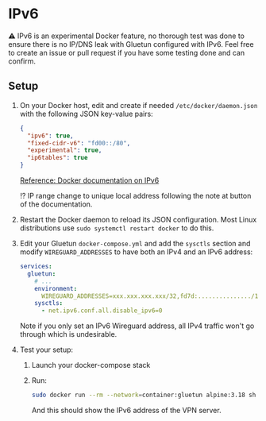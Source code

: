 # IPv6

⚠️ IPv6 is an experimental Docker feature, no thorough test was done to ensure there is no IP/DNS leak with Gluetun configured with IPv6. Feel free to create an issue or pull request if you have some testing done and can confirm.

## Setup

1. On your Docker host, edit and create if needed `/etc/docker/daemon.json` with the following JSON key-value pairs:

    ```json
    {
      "ipv6": true,
      "fixed-cidr-v6": "fd00::/80",
      "experimental": true,
      "ip6tables": true
    }
    ```

    [Reference: Docker documentation on IPv6](https://docs.docker.com/config/daemon/ipv6/#use-ipv6-for-the-default-bridge-network)

    ⁉️ IP range change to unique local address following the note at button of the documentation.
1. Restart the Docker daemon to reload its JSON configuration. Most Linux distributions use `sudo systemctl restart docker` to do this.
1. Edit your Gluetun `docker-compose.yml` and add the `sysctls` section and modify `WIREGUARD_ADDRESSES` to have both an IPv4 and an IPv6 address:

    ```yaml
    services:
      gluetun:
        # ...
        environment:
          WIREGUARD_ADDRESSES=xxx.xxx.xxx.xxx/32,fd7d:.............../128
        sysctls:
          - net.ipv6.conf.all.disable_ipv6=0
    ```

    Note if you only set an IPv6 Wireguard address, all IPv4 traffic won't go through which is undesirable.

1. Test your setup:
    1. Launch your docker-compose stack
    1. Run:

        ```sh
        sudo docker run --rm --network=container:gluetun alpine:3.18 sh -c "apk add curl && curl -6 --silent https://ipv6.ipleak.net/json/"
        ```

        And this should show the IPv6 address of the VPN server.
